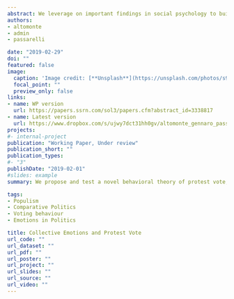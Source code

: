 ```yaml
---
abstract: We leverage on important findings in social psychology to build a behavioral theory of protest vote. An individual develops a feeling of resentment if she loses income over time while richer people do not, or if she does not gain as others do, i.e. when her relative deprivation increases. In line with the Intergroup Emotions Theory, this feeling is amplified if the individual identifies with a community experiencing the same feeling. Such a negative collective emotion, which we define as aggrievement, fuels the desire to take revenge against traditional parties and the richer elite, a common trait of populist rhetoric. The theory predicts higher support for the protest party when individuals identify more strongly with their local community and when a higher share of community members are aggrieved. We test this theory using longitudinal data on British households and exploiting the emergence of the UK Independence Party (UKIP) in Great Britain in the 2010 and 2015 national elections. Empirical findings robustly support theoretical predictions. The psychological mechanism postulated by our theory survives the controls for alternative non-behavioral mechanisms (e.g. information sharing or political activism in local communities).
authors:
- altomonte
- admin
- passarelli

date: "2019-02-29"
doi: ""
featured: false
image:
  caption: 'Image credit: [**Unsplash**](https://unsplash.com/photos/s9CC2SKySJM)'
  focal_point: ""
  preview_only: false
links:
- name: WP version
  url: https://papers.ssrn.com/sol3/papers.cfm?abstract_id=3338817
- name: Latest version
  url: https://www.dropbox.com/s/ujwy7dct31hh0gv/altomonte_gennaro_passarelli.pdf?dl=0
projects:
#- internal-project
publication: "Working Paper, Under review"
publication_short: ""
publication_types:
#- "3"
publishDate: "2019-02-01"
#slides: example
summary: We propose and test a novel behavioral theory of protest vote, that combines insights from social psychology to understand the role of collective emotions in generating protest. 

tags: 
- Populism 
- Comparative Politics
- Voting behaviour
- Emotions in Politics

title: Collective Emotions and Protest Vote
url_code: ""
url_dataset: ""
url_pdf: ""
url_poster: ""
url_project: ""
url_slides: ""
url_source: ""
url_video: ""
---
```



